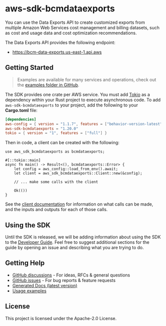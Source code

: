 # aws-sdk-bcmdataexports

You can use the Data Exports API to create customized exports from multiple Amazon Web Services cost management and billing datasets, such as cost and usage data and cost optimization recommendations.

The Data Exports API provides the following endpoint:
  - https://bcm-data-exports.us-east-1.api.aws

## Getting Started

> Examples are available for many services and operations, check out the
> [examples folder in GitHub](https://github.com/awslabs/aws-sdk-rust/tree/main/examples).

The SDK provides one crate per AWS service. You must add [Tokio](https://crates.io/crates/tokio)
as a dependency within your Rust project to execute asynchronous code. To add `aws-sdk-bcmdataexports` to
your project, add the following to your **Cargo.toml** file:

```toml
[dependencies]
aws-config = { version = "1.1.7", features = ["behavior-version-latest"] }
aws-sdk-bcmdataexports = "1.20.0"
tokio = { version = "1", features = ["full"] }
```

Then in code, a client can be created with the following:

```rust,no_run
use aws_sdk_bcmdataexports as bcmdataexports;

#[::tokio::main]
async fn main() -> Result<(), bcmdataexports::Error> {
    let config = aws_config::load_from_env().await;
    let client = aws_sdk_bcmdataexports::Client::new(&config);

    // ... make some calls with the client

    Ok(())
}
```

See the [client documentation](https://docs.rs/aws-sdk-bcmdataexports/latest/aws_sdk_bcmdataexports/client/struct.Client.html)
for information on what calls can be made, and the inputs and outputs for each of those calls.

## Using the SDK

Until the SDK is released, we will be adding information about using the SDK to the
[Developer Guide](https://docs.aws.amazon.com/sdk-for-rust/latest/dg/welcome.html). Feel free to suggest
additional sections for the guide by opening an issue and describing what you are trying to do.

## Getting Help

* [GitHub discussions](https://github.com/awslabs/aws-sdk-rust/discussions) - For ideas, RFCs & general questions
* [GitHub issues](https://github.com/awslabs/aws-sdk-rust/issues/new/choose) - For bug reports & feature requests
* [Generated Docs (latest version)](https://awslabs.github.io/aws-sdk-rust/)
* [Usage examples](https://github.com/awslabs/aws-sdk-rust/tree/main/examples)

## License

This project is licensed under the Apache-2.0 License.

